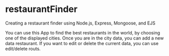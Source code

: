 # restaurantFinder

Creating a restaurant finder using Node.js, Express, Mongoose, and EJS

You can use this App to find the best restaurants in the world, by choosing one of the displayed cities.
Once you are in the city data, you can add a new data restaurant. If you want to edit or delete the current data, you can use edit/delete routs.
